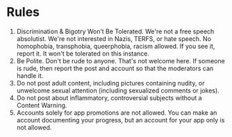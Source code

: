 # Rules

1. Discrimination & Bigotry Won’t Be Tolerated. We're not a free speech absolutist. We're not interested in Nazis, TERFS, or hate speech. No homophobia, transphobia, queerphobia, racism allowed. If you see it, report it. It won't be tolerated on this instance.
2. Be Polite. Don't be rude to anyone. That's not welcome here. If someone is rude, then report the post and account so that the moderators can handle it.
3. Do not post adult content, including pictures containing nudity, or unwelcome sexual attention (including sexualized comments or jokes).
4. Do not post about inflammatory, controversial subjects without a Content Warning.
5. Accounts solely for app promotions are not allowed. You can make an account documenting your progress, but an account for your app only is not allowed.